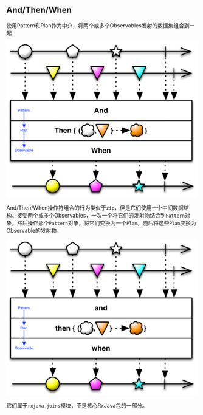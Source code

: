 

## And/Then/When

使用Pattern和Plan作为中介，将两个或多个Observables发射的数据集组合到一起

![and/then/when](../images/operators/and_then_when.C.png)

And/Then/When操作符组合的行为类似于`zip`，但是它们使用一个中间数据结构。接受两个或多个Observables，一次一个将它们的发射物结合到`Pattern`对象，然后操作那个`Pattern`对象，将它们变换为一个`Plan`。随后将这些`Plan`变换为Observable的发射物。

![and/then/when](../images/operators/and_then_when.png)

它们属于`rxjava-joins`模块，不是核心RxJava包的一部分。
